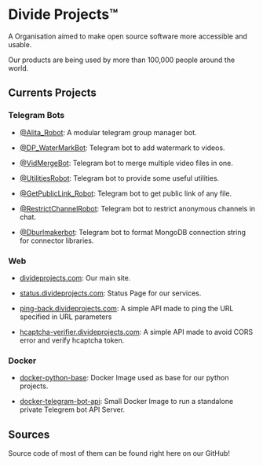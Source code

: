 # Divide Projects™️

A Organisation aimed to make open source software more accessible and usable.

Our products are being used by more than 100,000 people around the world.

## Currents Projects

### Telegram Bots
 - [@Alita_Robot](https://t.me/Alita_Robot): A modular telegram group manager bot.

 - [@DP_WaterMarkBot](https://t.me/DP_WaterMarkBot): Telegram bot to add watermark to videos.

 - [@VidMergeBot](https://t.me/VidMergeBot): Telegram bot to merge multiple video files in one.

 - [@UtilitiesRobot](https://t.me/UtilitiesRobot): Telegram bot to provide some useful utilities.

 - [@GetPublicLink_Robot](https://t.me/GetPublicLink_Robot): Telegram bot to get public link of any file.

 - [@RestrictChannelRobot](https://t.me/RestrictChannelRobot): Telegram bot to restrict anonymous channels in chat.

 - [@Dburlmakerbot](https://t.me/Dburlmakerbot): Telegram bot to format MongoDB connection string for connector libraries.

### Web
 - [divideprojects.com](https://divideprojects.com): Our main site.

 - [status.divideprojects.com](https://status.divideprojects.com): Status Page for our services.

 - [ping-back.divideprojects.com](https://ping-back.divideprojects.com): A simple API made to ping the URL specified in URL parameters

 - [hcaptcha-verifier.divideprojects.com](https://hcaptcha-verifier.divideprojects.com): A simple API made to avoid CORS error and verify hcaptcha token.

### Docker
 - [docker-python-base](https://github.com/DivideProjects/docker-python-base): Docker Image used as base for our python projects.

 - [docker-telegram-bot-api](https://github.com/DivideProjects/docker-telegram-bot-api): Small Docker Image to run a standalone private Telegrem bot API Server.

## Sources
Source code of most of them can be found right here on our GitHub!
